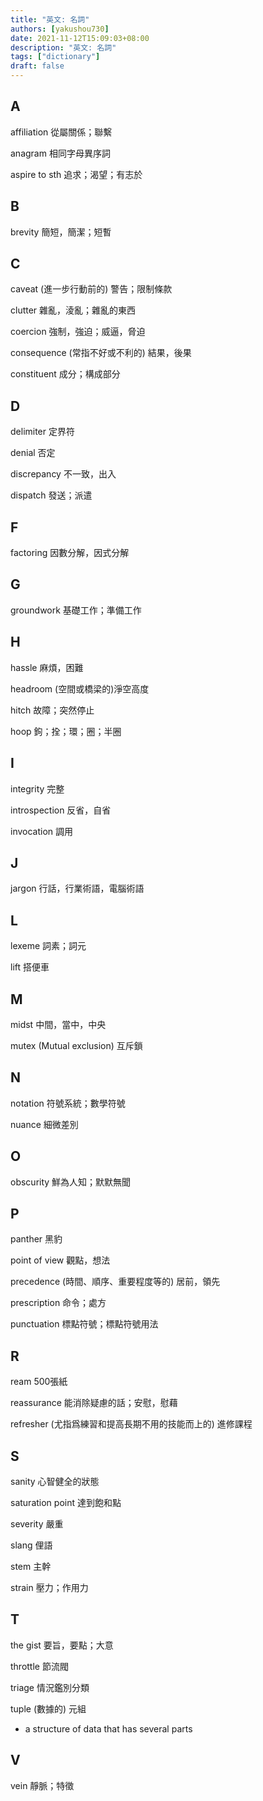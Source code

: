 ```yaml
---
title: "英文: 名詞"
authors: [yakushou730]
date: 2021-11-12T15:09:03+08:00
description: "英文: 名詞"
tags: ["dictionary"]
draft: false
---
```


## A
affiliation 從屬關係；聯繫

anagram 相同字母異序詞

aspire to sth 追求；渴望；有志於

## B
brevity 簡短，簡潔；短暫

## C
caveat (進一步行動前的) 警告；限制條款

clutter 雜亂，淩亂；雜亂的東西

coercion 強制，強迫；威逼，脅迫

consequence (常指不好或不利的) 結果，後果

constituent 成分；構成部分

## D
delimiter 定界符

denial 否定

discrepancy 不一致，出入

dispatch 發送；派遣

## F
factoring 因數分解，因式分解

## G
groundwork 基礎工作；準備工作

## H
hassle 麻煩，困難

headroom (空間或橋梁的)淨空高度

hitch 故障；突然停止

hoop 鉤；拴；環；圈；半圈

## I
integrity 完整

introspection 反省，自省

invocation 調用

## J
jargon 行話，行業術語，電腦術語

## L
lexeme 詞素；詞元

lift 搭便車

## M
midst 中間，當中，中央

mutex (Mutual exclusion) 互斥鎖

## N
notation 符號系統；數學符號

nuance 細微差別

## O
obscurity 鮮為人知；默默無聞

## P
panther 黑豹

point of view 觀點，想法

precedence (時間、順序、重要程度等的) 居前，領先

prescription 命令；處方

punctuation 標點符號；標點符號用法

## R
ream 500張紙

reassurance 能消除疑慮的話；安慰，慰藉

refresher (尤指爲練習和提高長期不用的技能而上的) 進修課程

## S
sanity 心智健全的狀態

saturation point 達到飽和點

severity 嚴重

slang 俚語

stem 主幹

strain 壓力；作用力

## T
the gist 要旨，要點；大意

throttle 節流閥

triage 情況鑑別分類

tuple (數據的) 元組
- a structure of data that has several parts


## V
vein 靜脈；特徵


